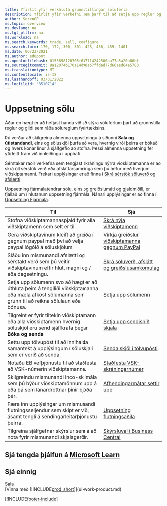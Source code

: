 ```yaml
---
title: Yfirlit yfir verkhluta grunnstillingar söluferla
description: Yfirlit yfir verkefni sem þarf til að setja upp reglur og gildi sem skilgreina sölustefnur þínar og ferli, þar á meðal almenna uppsetningu og uppsetningu á fjárhagshlið sölu.
author: SorenGP
ms.topic: overview
ms.devlang: na
ms.tgt_pltfrm: na
ms.workload: na
ms.search.keywords: trade, sell, configure
ms.search.form: 170, 172, 300, 301, 428, 456, 459, 1401
ms.date: 06/23/2021
ms.author: edupont
ms.openlocfilehash: 0155698120705f637714242500aa77a5a20a80bf
ms.sourcegitcommit: 8a12074b170a14d98ab7ffdad77d66aed64e5783
ms.translationtype: MT
ms.contentlocale: is-IS
ms.lasthandoff: 03/31/2022
ms.locfileid: "8510714"
---
```

# <a name="setting-up-sales"></a>Uppsetning sölu
Áður en hægt er að hefjast handa við að stýra söluferlum þarf að grunnstilla reglur og gildi sem ráða sölureglum fyrirtækisins.

Þú verður að skilgreina almenna uppsetningu á síðunni **Sala og útistandandi**, eins og söluskjöl þurfa að vera, hvernig virði þeirra er bókað og hvers konar línur á sjálfgefið að stofna. Þessi almenna uppsetning fer yfirleitt fram við innleiðingu í upphafi.

Sérstakar raðir verkefna sem tengjast skráningu nýrra viðskiptamanna er að skrá öll sérstök verð eða afsláttarsamninga sem þú hefur með hverjum viðskiptamanni. Frekari upplýsingar er að finna í [Skrá sérstök söluverð og afslætti](sales-how-record-sales-price-discount-payment-agreements.md).

Uppsetning fjármálatendrar sölu, eins og greiðslumáti og gjaldmiðill, er fjallað um í hlutanum uppsetning fjármála. Nánari upplýsingar er að finna í [Uppsetning Fjármála](finance-setup-finance.md).

| Til | Sjá |
| --- | --- |
| Stofna viðskiptamannaspjald fyrir alla viðskiptamenn sem selt er til. |[Skrá nýja viðskiptamenn](sales-how-register-new-customers.md) |
| Gera viðskiptavinum kleift að greiða í gegnum paypal með því að velja paypal lógóið á söluskjölum |[Virkja greiðslur viðskiptamanna gegnum PayPal](sales-how-enable-payment-service-extensions.md) |
| Sláðu inn mismunandi afslætti og sérstakt verð sem þú veitir viðskiptavinum eftir hlut, magni og / eða dagsetningu. |[Skrá söluverð, afslátt og greiðslusamkomulag](sales-how-record-sales-price-discount-payment-agreements.md) |
| Setja upp sölumenn svo að hægt er að úthluta þeim á tengiliði viðskiptamanna eða mæla afköst sölumanna sem grunn til að reikna sölulaun eða bónusa. |[Setja upp sölumenn](sales-how-setup-salespeople.md) |
| Tilgreint er fyrir tiltekin viðskiptamann eða alla viðskiptamenn hvernig söluskjöl eru send sjálfkrafa þegar **Bóka og senda** |[Setja upp sendisnið skjala](sales-how-setup-document-send-profiles.md) |
| Settu upp tölvupóst til að innihalda samantekt á upplýsingum í söluskjali sem er verið að senda. |[Senda skjöl í tölvupósti](ui-how-send-documents-email.md). |
|Notaðu EB vefþjónustu til að staðfesta að VSK-númerin viðskiptamanna.|[Staðfesta VSK-skráningarnúmer](finance-setup-vat.md)|
|Skilgreindu mismunandi inco-skilmála sem þú býður viðskiptamönnum upp á eða þá sem lánardrottnar þínir bjóða þér.|[Afhendingarmátar settir upp](sales-how-set-up-shipment-methods.md)|
|Færa inn upplýsingar um mismunandi flutningsseljendur sem skipt er við, ásamt tengli á sendingarleitarþjónustu þeirra.|[Uppsetning flutningsaðila](sales-how-to-set-up-shipping-agents.md)|
|Tilgreina sjálfgefnar skýrslur sem á að nota fyrir mismunandi skjalagerðir.|[Skýrsluval í Business Central](across-report-selections.md)|

## <a name="see-related-training-at-microsoft-learn"></a>Sjá tengda þjálfun á [Microsoft Learn](/learn/paths/trade-get-started-dynamics-365-business-central/)

## <a name="see-also"></a>Sjá einnig
[Sala](sales-manage-sales.md)  
[Vinna með [!INCLUDE[prod_short](includes/prod_short.md)]](ui-work-product.md)


[!INCLUDE[footer-include](includes/footer-banner.md)]
